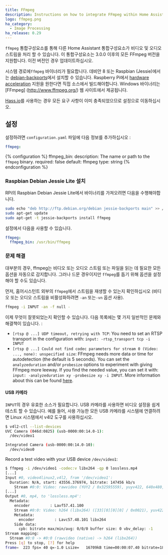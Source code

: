 ```yaml
---
title: FFmpeg
description: Instructions on how to integrate FFmpeg within Home Assistant.
logo: ffmpeg.png
ha_category:
  - Image Processing
ha_release: 0.29
---
```


`ffmpeg` 통합구성요소를 통해 다른 Home Assistant 통합구성요소가 비디오 및 오디오 스트림을 처리 할 수 ​​있습니다. 이 통합구성요소는 3.0.0 이후의 모든 FFmpeg 버전을 지원합니다. 이전 버전인 경우 업데이트하십시오.

<div class='note'>

시스템 경로에`ffmpeg` 바이너리가 필요합니다. 데비안 8 또는 Raspbian (Jessie)에서는 [debian-backports](https://backports.debian.org/Instructions/)에서 설치할 수 있습니다. Raspberry Pi에서 [hardware acceleration](https://trac.ffmpeg.org/wiki/HWAccelIntro) 지원을 원한다면 직접 소스에서 빌드해야합니다. Windows 바이너리는 [FFmpeg] (http://www.ffmpeg.org/) 웹 사이트에서 제공됩니다.
</div>

<div class='note'>

[Hass.io](/hassio/)를 사용하는 경우 모든 요구 사항이 이미 충족되었으므로 설정으로 이동하십시오.

</div>

## 설정

설정하려면 `configuration.yaml` 파일에 다음 정보를 추가하십시오 :

```yaml
ffmpeg:
```

{% configuration %}
ffmpeg_bin:
  description: The name or path to the `ffmpeg` binary.
  required: false
  default: ffmpeg
  type: string
{% endconfiguration %}

### Raspbian Debian Jessie Lite 설치
RPi의 Raspbian Debian Jessie Lite에서 바이너리를 가져오려면 다음을 수행해야합니다.

```bash
sudo echo "deb http://ftp.debian.org/debian jessie-backports main" >> /etc/apt/sources.list
sudo apt-get update
sudo apt-get -t jessie-backports install ffmpeg
```

설정에서 다음을 사용할 수 있습니다.

```yaml
ffmpeg:
  ffmpeg_bin: /usr/bin/ffmpeg
```

### 문제 해결

대부분의 경우, ffmpeg는 비디오 또는 오디오 스트림 또는 파일을 읽는 데 필요한 모든 옵션을 자동으로 감지합니다. 그러나 드문 경우이지만 `ffmpeg`를 돕기 위해 옵션을 설정해야 할 수도 있습니다.

먼저, 홈어시스턴트 외부의 `ffmpeg`에서 스트림을 재생할 수 있는지 확인하십시오 (비디오 또는 오디오 스트림을 비활성화하려면 `-an` 또는`-vn` 옵션 사용).

```bash
ffmpeg -i INPUT -an -f null -
```

이제 무엇이 잘못되었는지 확인할 수 있습니다. 다음 목록에는 몇 가지 일반적인 문제와 해결책이 있습니다. : 

- `[rtsp @ ...] UDP timeout, retrying with TCP`: You need to set an RTSP transport in the configuration with: `input: -rtsp_transport tcp -i INPUT`
- `[rtsp @ ...] Could not find codec parameters for stream 0 (Video: ..., none): unspecified size`: FFmpeg needs more data or time for autodetection (the default is 5 seconds). You can set the `analyzeduration` and/or `probesize` options to experiment with giving FFmpeg more leeway. If you find the needed value, you can set it with: `input: -analyzeduration xy -probesize xy -i INPUT`. More information about this can be found [here](https://www.ffmpeg.org/ffmpeg-formats.html#Description).

#### USB 카메라

`INPUT`의 경우 유효한 소스가 필요합니다. USB 카메라를 사용하면 비디오 설정을 쉽게 테스트 할 수 있습니다. 예를 들어, 사용 가능한 모든 USB 카메라를 시스템에 연결하려면 Linux 시스템에서 v4l2 도구를 사용하십시오.

```bash
$ v4l2-ctl --list-devices
UVC Camera (046d:0825) (usb-0000:00:14.0-1):
  /dev/video1

Integrated Camera (usb-0000:00:14.0-10):
  /dev/video0
```

Record a test video with your USB device `/dev/video1`:

```bash
$ ffmpeg -i /dev/video1 -codec:v libx264 -qp 0 lossless.mp4
[...]
Input #0, video4linux2,v4l2, from '/dev/video1':
  Duration: N/A, start: 43556.376974, bitrate: 147456 kb/s
    Stream #0:0: Video: rawvideo (YUY2 / 0x32595559), yuyv422, 640x480, 147456 kb/s, 30 fps, 30 tbr, 1000k tbn, 1000k tbc
[...]
Output #0, mp4, to 'lossless.mp4':
  Metadata:
    encoder         : Lavf57.41.100
    Stream #0:0: Video: h264 (libx264) ([33][0][0][0] / 0x0021), yuv422p, 640x480, q=-1--1, 30 fps, 15360 tbn, 30 tbc
    Metadata:
      encoder         : Lavc57.48.101 libx264
    Side data:
      cpb: bitrate max/min/avg: 0/0/0 buffer size: 0 vbv_delay: -1
Stream mapping:
  Stream #0:0 -> #0:0 (rawvideo (native) -> h264 (libx264))
Press [q] to stop, [?] for help
frame=  223 fps= 40 q=-1.0 Lsize=   16709kB time=00:00:07.40 bitrate=18497.5kbits/s dup=58 drop=0 speed=1.32x
```

